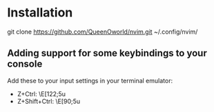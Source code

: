 # Installation
git clone https://github.com/QueenOworld/nvim.git ~/.config/nvim/

## Adding support for some keybindings to your console
Add these to your input settings in your terminal emulator:
- Z+Ctrl: \E[122;5u
- Z+Shift+Ctrl: \E[90;5u